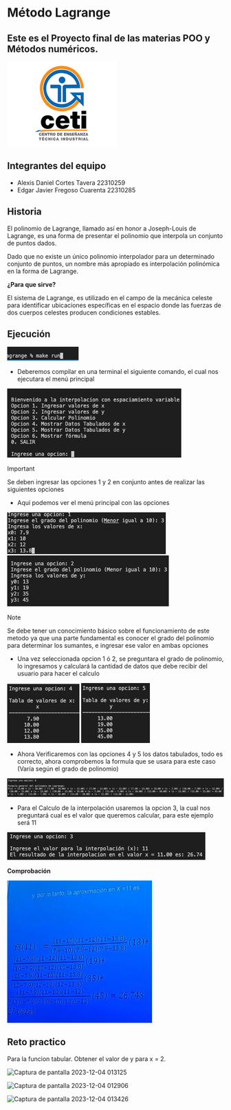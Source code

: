 # Método Lagrange


## Este es el Proyecto final de las materias POO y Métodos numéricos.

![image](assets/images/Ceti.png)
## Integrantes del equipo 


* Alexis Daniel Cortes Tavera 22310259
* Edgar Javier Fregoso Cuarenta 22310285

## Historia
El polinomio de Lagrange, llamado así en honor a Joseph-Louis de Lagrange, es una forma de presentar el polinomio que interpola un conjunto de puntos dados. 


Dado que no existe un único polinomio interpolador para un determinado conjunto de puntos, un nombre más apropiado es interpolación polinómica en la forma de Lagrange.



**¿Para que sirve?**

El sistema de Lagrange, es utilizado en el campo de la mecánica celeste para identificar ubicaciones específicas en el espacio donde las fuerzas de dos cuerpos celestes producen condiciones estables.


## Ejecución

![Comando Compilacion](assets/images/compilacion.png)


+ Deberemos compilar en una terminal el siguiente comando, el cual nos ejecutara el menú principal 


![Comando Menu](assets/images/Menu.png)
> [!IMPORTANT] 
> Se deben ingresar las opciones 1 y 2 en conjunto antes de realizar las siguientes opciones

+ Aquí podemos ver el menú principal con las opciones 



![IngresoX](assets/images/x.png) ![IngresoY](assets/images/y.png)

> [!NOTE]
> Se debe tener un conocimiento básico sobre el funcionamiento de este metodo ya que una parte fundamental es conocer el grado del polinomio para determinar los sumantes, e ingresar ese valor en ambas opciones

+ Una vez seleccionada opcion 1 ó 2, se preguntara el grado de polinomio, lo ingresamos y calculará la cantidad de datos que debe recibir del usuario para hacer el calculo 

![IngresoX](assets/images/DX.png) ![IngresoY](assets/images/DY.png)

+ Ahora Verificaremos con las opciones 4 y 5 los datos tabulados, todo es correcto, ahora comprobemos la formula que se usara para este caso (Varía según el grado de polinomio)

![Formula](assets/images/Formula.png)

+ Para el Calculo de la interpolación usaremos la opcion 3, la cual nos preguntará cual es el valor que queremos calcular, para este ejemplo será 11

![Resultado](assets/images/Res.png)

**Comprobación**

![Comp](assets/images/Comp.png)

## Reto practico

Para la funcion tabular. Obtener el valor de y para x = 2.

![Captura de pantalla 2023-12-04 013125](https://github.com/Alxda18/Lagrange/assets/143459565/6c732491-395a-443b-a254-05a0660ff74f)


![Captura de pantalla 2023-12-04 012906](https://github.com/Alxda18/Lagrange/assets/143459565/a295ad57-6a68-4bef-af93-6d31142cc829)



![Captura de pantalla 2023-12-04 013426](https://github.com/Alxda18/Lagrange/assets/143459565/08c2ee74-7de2-4ddc-9f25-bb0797f3af44)
